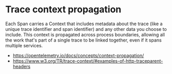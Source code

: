 # Trace context propagation

Each Span carries a Context that includes metadata about the trace (like a unique trace identifier and span identifier) and any other data you choose to include. This context is propagated across process boundaries, allowing all the work that's part of a single trace to be linked together, even if it spans multiple services.

* https://opentelemetry.io/docs/concepts/context-propagation/
* https://www.w3.org/TR/trace-context/#examples-of-http-traceparent-headers
